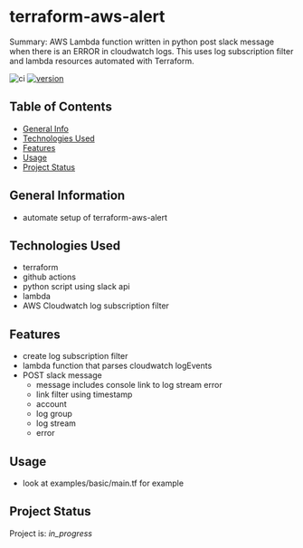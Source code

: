 # terraform-aws-alert #

Summary: AWS Lambda function written in python post slack message when there is an ERROR in cloudwatch logs.  This uses log subscription filter and lambda resources automated with Terraform.

![ci](https://github.com/conventional-changelog/standard-version/workflows/ci/badge.svg)
[![version](https://img.shields.io/badge/version-1.x-yellow.svg)](https://semver.org)

## Table of Contents
* [General Info](#general-information)
* [Technologies Used](#technologies-used)
* [Features](#Features)
* [Usage](#usage)
* [Project Status](#project-status)

## General Information
- automate setup of terraform-aws-alert

## Technologies Used
- terraform
- github actions
- python script using slack api
- lambda
- AWS Cloudwatch log subscription filter

## Features

* create log subscription filter
* lambda function that parses cloudwatch logEvents
* POST slack message
    * message includes console link to log stream error
    * link filter using timestamp
    * account
    * log group
    * log stream 
    * error 

## Usage

* look at examples/basic/main.tf for example

## Project Status
Project is: _in_progress_ 
